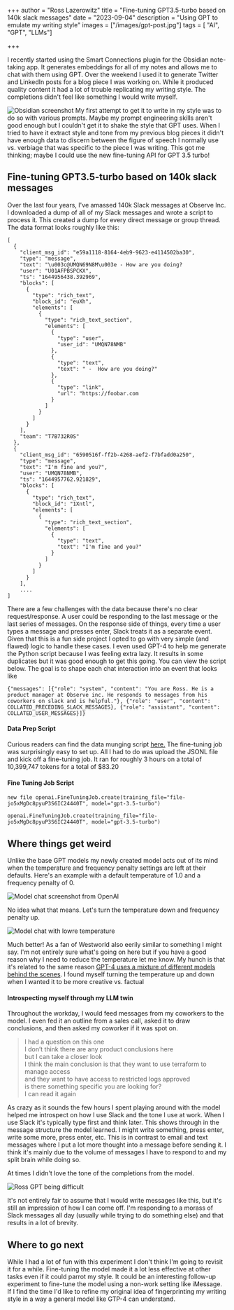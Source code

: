 +++
author = "Ross Lazerowitz"
title = "Fine-tuning GPT3.5-turbo based on 140k slack messages"
date = "2023-09-04"
description = "Using GPT to emulate my writing style"
images = ["/images/gpt-post.jpg"]
tags = [
    "AI",
    "GPT",
    "LLMs"]

+++

I recently started using the Smart Connections plugin for the Obsidian note-taking app. It generates embeddings for all of my notes and allows me to chat with them using GPT. Over the weekend I used it to generate Twitter and LinkedIn posts for a blog piece I was working on. While it produced quality content it had a lot of trouble replicating my writing style. The completions didn't feel like something I would write myself.

![Obsidian screenshot](/images/20230830212404.png)
My first attempt to get it to write in my style was to do so with various prompts. Maybe my prompt engineering skills aren't good enough but I couldn't get it to shake the style that GPT uses. When I tried to have it extract style and tone from my previous blog pieces it didn't have enough data to discern between the figure of speech I normally use vs. verbiage that was specific to the piece I was writing. This got me thinking; maybe I could use the new fine-tuning API for GPT 3.5 turbo!

## Fine-tuning GPT3.5-turbo based on 140k slack messages

Over the last four years, I've amassed 140k Slack messages at Observe Inc. I downloaded a dump of all of my Slack messages and wrote a script to process it. This created a dump for every direct message or group thread. The data format looks roughly like this:

```
[
  {
    "client_msg_id": "e59a1118-8164-4eb9-9623-e4114502ba30",
    "type": "message",
    "text": "\u003c@UMQN69N8M\u003e - How are you doing?
    "user": "U01AFPBSPCKX",
    "ts": "1644956438.392969",
    "blocks": [
      {
        "type": "rich_text",
        "block_id": "euXh",
        "elements": [
          {
            "type": "rich_text_section",
            "elements": [
              {
                "type": "user",
                "user_id": "UMQN78NMB"
              },
              {
                "type": "text",
                "text": " -  How are you doing?"
              },
              {
                "type": "link",
                "url": "https://foobar.com
              }
            ]
          }
        ]
      }
    ],
    "team": "T7B732R0S"
  },
  {
    "client_msg_id": "6590516f-ff2b-4268-aef2-f7bfadd0a250",
    "type": "message",
    "text": "I'm fine and you?",
    "user": "UMQN78NMB",
    "ts": "1644957762.921829",
    "blocks": [
      {
        "type": "rich_text",
        "block_id": "1Xntl",
        "elements": [
          {
            "type": "rich_text_section",
            "elements": [
              {
                "type": "text",
                "text": "I'm fine and you?"
              }
            ]
          }
        ]
      }
    ],
    ....
]
```

There are a few challenges with the data because there's no clear request/response. A user could be responding to the last message or the last series of messages. On the response side of things, every time a user types a message and presses enter, Slack treats it as a separate event. Given that this is a fun side project I opted to go with very simple (and flawed) logic to handle these cases. I even used GPT-4 to help me generate the Python script because I was feeling extra lazy. It results in some duplicates but it was good enough to get this going. You can view the script below. The goal is to shape each chat interaction into an event that looks like

`{"messages": [{"role": "system", "content": "You are Ross. He is a product manager at Observe inc. He responds to messages from his coworkers on slack and is helpful."}, {"role": "user", "content": COLLATED_PRECEDING_SLACK_MESSAGES}, {"role": "assistant", "content": COLLATED_USER_MESSAGES}]} `

#### Data Prep Script

Curious readers can find the data munging script [here.](https://gist.github.com/rosslazer/9fc358f37f8a552fa49d47968d70a98b)
The fine-tuning job was surprisingly easy to set up. All I had to do was upload the JSONL file and kick off a fine-tuning job. It ran for roughly 3 hours on a total of 10,399,747 tokens for a total of $83.20

#### Fine Tuning Job Script

```
new file openai.FineTuningJob.create(training_file="file-jo5xMgDc8pyuP3S6IC24440T", model="gpt-3.5-turbo")

openai.FineTuningJob.create(training_file="file-jo5xMgDc8pyuP3S6IC24440T", model="gpt-3.5-turbo")

```

## Where things get weird

Unlike the base GPT models my newly created model acts out of its mind when the temperature and frequency penalty settings are left at their defaults. Here's an example with a default temperature of 1.0 and a frequency penalty of 0.

![Model chat screenshot from OpenAI](/images/20230830224259.png)

No idea what that means. Let's turn the temperature down and frequency penalty up.

![Model chat with lowre temperature](/images/20230830224350.png)

Much better! As a fan of Westworld also eerily similar to something I might say. I'm not entirely sure what's going on here but if you have a good reason why I need to reduce the temperature let me know. My hunch is that it's related to the same reason [GPT-4 uses a mixture of different models behind the scenes](https://twitter.com/pommedeterre33/status/1671263789914677248). I found myself turning the temperature up and down when I wanted it to be more creative vs. factual

#### Introspecting myself through my LLM twin

Throughout the workday, I would feed messages from my coworkers to the model. I even fed it an outline from a sales call, asked it to draw conclusions, and then asked my coworker if it was spot on.

> I had a question on this one  
> I don’t think there are any product conclusions here  
> but I can take a closer look  
> I think the main conclusion is that they want to use terraform to manage access  
> and they want to have access to restricted logs approved  
> is there something specific you are looking for?  
> I can read it again

As crazy as it sounds the few hours I spent playing around with the model helped me introspect on how I use Slack and the tone I use at work. When I use Slack it's typically type first and think later. This shows through in the message structure the model learned. I might write something, press enter, write some more, press enter, etc. This is in contrast to email and text messages where I put a lot more thought into a message before sending it. I think it's mainly due to the volume of messages I have to respond to and my split brain while doing so.

At times I didn't love the tone of the completions from the model.

![Ross GPT being difficult](/images/20230830225747.png)

It's not entirely fair to assume that I would write messages like this, but it's still an impression of how I can come off. I'm responding to a morass of Slack messages all day (usually while trying to do something else) and that results in a lot of brevity.

## Where to go next

While I had a lot of fun with this experiment I don't think I'm going to revisit it for a while. Fine-tuning the model made it a lot less effective at other tasks even if it could parrot my style. It could be an interesting follow-up experiment to fine-tune the model using a non-work setting like iMessage. If I find the time I'd like to refine my original idea of fingerprinting my writing style in a way a general model like GTP-4 can understand.

